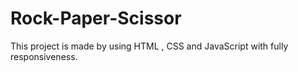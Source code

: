 # Rock-Paper-Scissor
This project is made by using HTML , CSS and JavaScript with fully responsiveness.
